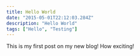 ```yaml
---
title: Hello World
date: "2015-05-01T22:12:03.284Z"
description: "Hello World"
tags: ["Hello", "Testing"]
---
```


This is my first post on my new blog! How exciting!
